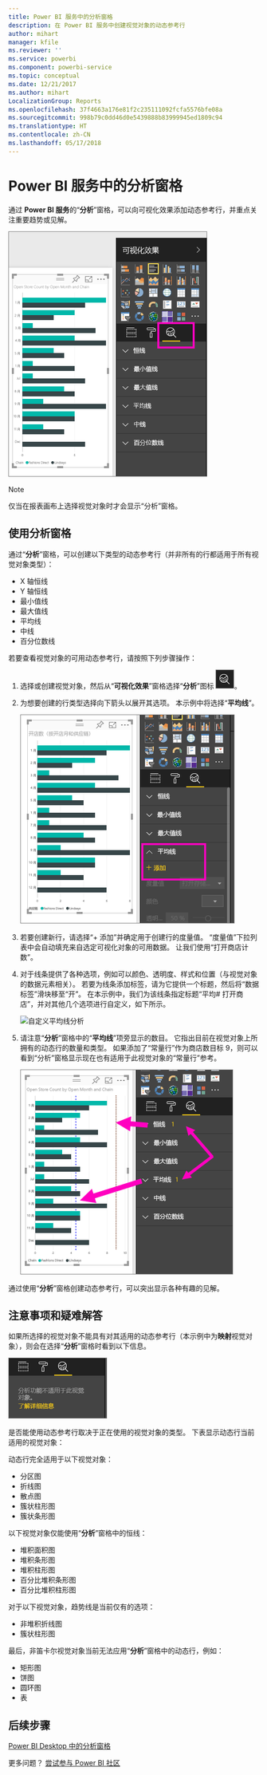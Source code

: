 ```yaml
---
title: Power BI 服务中的分析窗格
description: 在 Power BI 服务中创建视觉对象的动态参考行
author: mihart
manager: kfile
ms.reviewer: ''
ms.service: powerbi
ms.component: powerbi-service
ms.topic: conceptual
ms.date: 12/21/2017
ms.author: mihart
LocalizationGroup: Reports
ms.openlocfilehash: 37f4663a176e81f2c235111092fcfa5576bfe08a
ms.sourcegitcommit: 998b79c0dd46d0e5439888b83999945ed1809c94
ms.translationtype: HT
ms.contentlocale: zh-CN
ms.lasthandoff: 05/17/2018
---
```

# <a name="analytics-pane-in-power-bi-service"></a>Power BI 服务中的分析窗格
通过 **Power BI 服务**的“**分析**”窗格，可以向可视化效果添加动态参考行，并重点关注重要趋势或见解。

![](media/service-analytics-pane/power-bi-analytics-pane.png)

> [!NOTE]
> 仅当在报表画布上选择视觉对象时才会显示“分析”窗格。
> 
> 

## <a name="using-the-analytics-pane"></a>使用分析窗格
通过“**分析**”窗格，可以创建以下类型的动态参考行（并非所有的行都适用于所有视觉对象类型）：

* X 轴恒线
* Y 轴恒线
* 最小值线
* 最大值线
* 平均线
* 中线
* 百分位数线


若要查看视觉对象的可用动态参考行，请按照下列步骤操作：

1. 选择或创建视觉对象，然后从“**可视化效果**”窗格选择“**分析**”图标 ![](media/service-analytics-pane/power-bi-analytics-icon.png)。

2. 为想要创建的行类型选择向下箭头以展开其选项。 本示例中将选择“**平均线**”。
   
   ![添加平均线](media/service-analytics-pane/power-bi-add.png)

3. 若要创建新行，请选择“+ 添加”并确定用于创建行的度量值。  “度量值”下拉列表中会自动填充来自选定可视化对象的可用数据。 让我们使用“打开商店计数”。

5. 对于线条提供了各种选项，例如可以颜色、透明度、样式和位置（与视觉对象的数据元素相关）。 若要为线条添加标签，请为它提供一个标题，然后将“数据标签”滑块移至“开”。  在本示例中，我们为该线条指定标题“平均# 打开商店”，并对其他几个选项进行自定义，如下所示。
   
   ![自定义平均线分析](media/service-analytics-pane/power-bi-average-line2.png)

1. 请注意“**分析**”窗格中的“**平均线**”项旁显示的数目。 它指出目前在视觉对象上所拥有的动态行的数量和类型。 如果添加了“常量行”作为商店数目标 9，则可以看到“分析”窗格显示现在也有适用于此视觉对象的“常量行”参考。
   
   ![](media/service-analytics-pane/power-bi-reference-lines.png)
   

通过使用“**分析**”窗格创建动态参考行，可以突出显示各种有趣的见解。

## <a name="considerations-and-troubleshooting"></a>注意事项和疑难解答

如果所选择的视觉对象不能具有对其适用的动态参考行（本示例中为**映射**视觉对象），则会在选择“**分析**”窗格时看到以下信息。
   
![分析不可用](media/service-analytics-pane/power-bi-no-lines.png)

是否能使用动态参考行取决于正在使用的视觉对象的类型。 下表显示动态行当前适用的视觉对象：

动态行完全适用于以下视觉对象：

* 分区图
* 折线图
* 散点图
* 簇状柱形图
* 簇状条形图

以下视觉对象仅能使用“**分析**”窗格中的恒线：

* 堆积面积图
* 堆积条形图
* 堆积柱形图
* 百分比堆积条形图
* 百分比堆积柱形图

对于以下视觉对象，趋势线是当前仅有的选项：

* 非堆积折线图
* 簇状柱形图

最后，非笛卡尔视觉对象当前无法应用“**分析**”窗格中的动态行，例如：

* 矩形图
* 饼图
* 圆环图
* 表

## <a name="next-steps"></a>后续步骤
[Power BI Desktop 中的分析窗格](desktop-analytics-pane.md)

更多问题？ [尝试参与 Power BI 社区](http://community.powerbi.com/)

